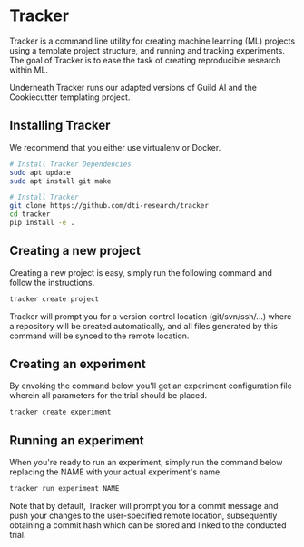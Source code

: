 # Tracker

Tracker is a command line utility for creating machine learning (ML) projects using a template project structure, and running and tracking experiments. The goal of Tracker is to ease the task of creating reproducible research within ML.

Underneath Tracker runs our adapted versions of Guild AI and the Cookiecutter templating project.

## Installing Tracker

We recommend that you either use virtualenv or Docker.

```bash
# Install Tracker Dependencies
sudo apt update
sudo apt install git make

# Install Tracker
git clone https://github.com/dti-research/tracker
cd tracker
pip install -e .
```

## Creating a new project

Creating a new project is easy, simply run the following command and follow the instructions.

```bash
tracker create project
```

Tracker will prompt you for a version control location (git/svn/ssh/...) where a repository will be created automatically, and all files generated by this command will be synced to the remote location. 


## Creating an experiment

By envoking the command below you'll get an experiment configuration file wherein all parameters for the trial should be placed.

```bash
tracker create experiment
```

## Running an experiment

When you're ready to run an experiment, simply run the command below replacing the NAME with your actual experiment's name.

```bash
tracker run experiment NAME
```

Note that by default, Tracker will prompt you for a commit message and push your changes to the user-specified remote location, subsequently obtaining a commit hash which can be stored and linked to the conducted trial. 
